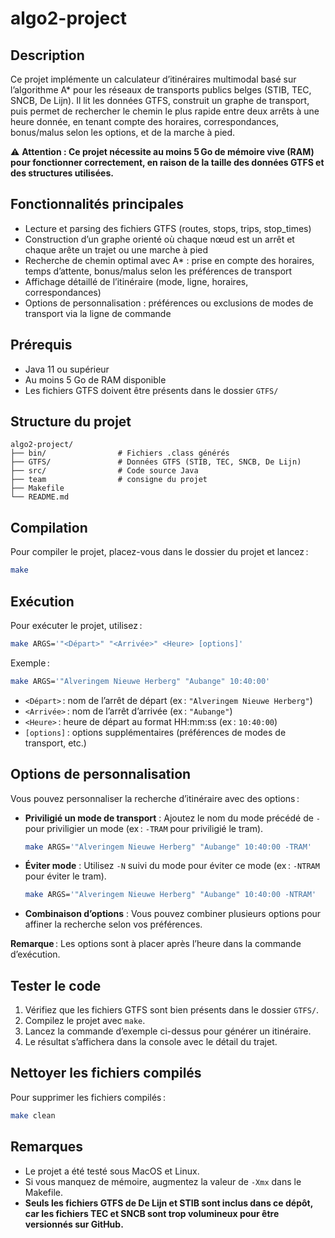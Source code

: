 # algo2-project

## Description

Ce projet implémente un calculateur d’itinéraires multimodal basé sur l’algorithme A* pour les réseaux de transports publics belges (STIB, TEC, SNCB, De Lijn). Il lit les données GTFS, construit un graphe de transport, puis permet de rechercher le chemin le plus rapide entre deux arrêts à une heure donnée, en tenant compte des horaires, correspondances, bonus/malus selon les options, et de la marche à pied.

⚠️ **Attention : Ce projet nécessite au moins 5 Go de mémoire vive (RAM) pour fonctionner correctement, en raison de la taille des données GTFS et des structures utilisées.**

## Fonctionnalités principales

- Lecture et parsing des fichiers GTFS (routes, stops, trips, stop_times)
- Construction d’un graphe orienté où chaque nœud est un arrêt et chaque arête un trajet ou une marche à pied
- Recherche de chemin optimal avec A* : prise en compte des horaires, temps d’attente, bonus/malus selon les préférences de transport
- Affichage détaillé de l’itinéraire (mode, ligne, horaires, correspondances)
- Options de personnalisation : préférences ou exclusions de modes de transport via la ligne de commande

## Prérequis

- Java 11 ou supérieur
- Au moins 5 Go de RAM disponible
- Les fichiers GTFS doivent être présents dans le dossier `GTFS/`

## Structure du projet

```
algo2-project/
├── bin/                # Fichiers .class générés 
├── GTFS/               # Données GTFS (STIB, TEC, SNCB, De Lijn)
├── src/                # Code source Java
├── team                # consigne du projet
├── Makefile
└── README.md
```

## Compilation

Pour compiler le projet, placez-vous dans le dossier du projet et lancez :

```sh
make
```

## Exécution

Pour exécuter le projet, utilisez :

```sh
make ARGS='"<Départ>" "<Arrivée>" <Heure> [options]'
```

Exemple :

```sh
make ARGS='"Alveringem Nieuwe Herberg" "Aubange" 10:40:00'
```

- `<Départ>` : nom de l’arrêt de départ (ex : `"Alveringem Nieuwe Herberg"`)
- `<Arrivée>` : nom de l’arrêt d’arrivée (ex : `"Aubange"`)
- `<Heure>` : heure de départ au format HH:mm:ss (ex : `10:40:00`)
- `[options]` : options supplémentaires (préférences de modes de transport, etc.)

## Options de personnalisation

Vous pouvez personnaliser la recherche d’itinéraire avec des options :

- **Priviligié un mode de transport** : Ajoutez le nom du mode précédé de `-` pour priviligier un mode (ex : `-TRAM` pour priviligié le tram).
  ```sh
  make ARGS='"Alveringem Nieuwe Herberg" "Aubange" 10:40:00 -TRAM'
  ```
- **Éviter mode** : Utilisez `-N` suivi du mode pour éviter ce mode (ex : `-NTRAM` pour éviter le tram).
  ```sh
  make ARGS='"Alveringem Nieuwe Herberg" "Aubange" 10:40:00 -NTRAM'
  ```
- **Combinaison d’options** : Vous pouvez combiner plusieurs options pour affiner la recherche selon vos préférences.

**Remarque** : Les options sont à placer après l’heure dans la commande d’exécution.

## Tester le code

1. Vérifiez que les fichiers GTFS sont bien présents dans le dossier `GTFS/`.
2. Compilez le projet avec `make`.
3. Lancez la commande d’exemple ci-dessus pour générer un itinéraire.
4. Le résultat s’affichera dans la console avec le détail du trajet.

## Nettoyer les fichiers compilés

Pour supprimer les fichiers compilés :

```sh
make clean
```

## Remarques

- Le projet a été testé sous MacOS et Linux.
- Si vous manquez de mémoire, augmentez la valeur de `-Xmx` dans le Makefile.
- **Seuls les fichiers GTFS de De Lijn et STIB sont inclus dans ce dépôt, car les fichiers TEC et SNCB sont trop volumineux pour être versionnés sur GitHub.**